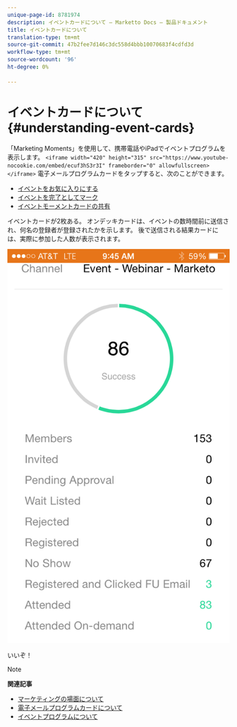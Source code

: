 ```yaml
---
unique-page-id: 8781974
description: イベントカードについて — Marketto Docs — 製品ドキュメント
title: イベントカードについて
translation-type: tm+mt
source-git-commit: 47b2fee7d146c3dc558d4bbb10070683f4cdfd3d
workflow-type: tm+mt
source-wordcount: '96'
ht-degree: 0%

---
```



# イベントカードについて {#understanding-event-cards}

「Marketing Moments」を使用して、携帯電話やiPadでイベントプログラムを表示します。
`<iframe width="420" height="315" src="https://www.youtube-nocookie.com/embed/ecuf3hS3r3I" frameborder="0" allowfullscreen></iframe>` 電子メールプログラムカードをタップすると、次のことができます。

* [イベントをお気に入りにする](../../../../../product-docs/core-marketo-concepts/mobile-apps/marketo-moments/working-with-moments/creating-a-favorite.md)
* [イベントを完了としてマーク](../../../../../product-docs/core-marketo-concepts/mobile-apps/marketo-moments/working-with-moments/marking-it-done.md)
* [イベントモーメントカードの共有](../../../../../product-docs/core-marketo-concepts/mobile-apps/marketo-moments/working-with-moments/sharing-a-moment.md)

イベントカードが2枚ある。 オンデッキカードは、イベントの数時間前に送信され、何名の登録者が登録されたかを示します。 後で送信される結果カードには、実際に参加した人数が表示されます。

![](assets/image2015-7-15-16-3a56-3a16.png)

いいぞ！

>[!NOTE]
>
>**関連記事**
>
>* [マーケティングの場面について](understanding-marketo-moments.md)
>* [電子メールプログラムカードについて](understanding-email-program-cards.md)
>* [イベントプログラムについて](../../../../../product-docs/demand-generation/events/understanding-events/understanding-event-programs.md)

>



